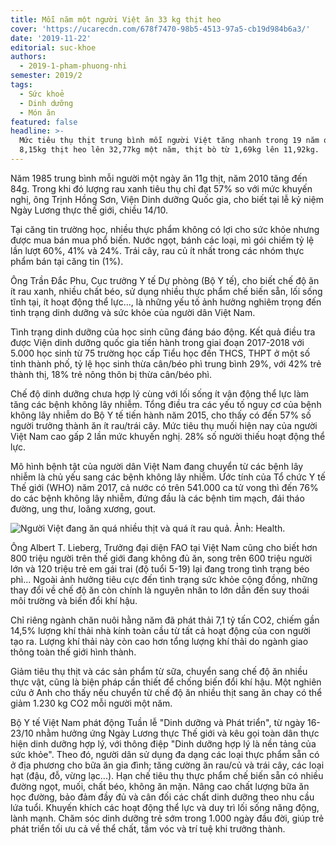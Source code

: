 ```yaml
---
title: Mỗi năm một người Việt ăn 33 kg thịt heo
cover: 'https://ucarecdn.com/678f7470-98b5-4513-97a5-cb19d984b6a3/'
date: '2019-11-22'
editorial: suc-khoe
authors:
  - 2019-1-pham-phuong-nhi
semester: 2019/2
tags:
  - Sức khoẻ
  - Dinh dưỡng
  - Món ăn
featured: false
headline: >-
  Mức tiêu thụ thịt trung bình mỗi người Việt tăng nhanh trong 19 năm qua, từ
  8,15kg thịt heo lên 32,77kg một năm, thịt bò từ 1,69kg lên 11,92kg.
---
```

Năm 1985 trung bình mỗi người một ngày ăn 11g thịt, năm 2010 tăng đến 84g. Trong khi đó lượng rau xanh tiêu thụ chỉ đạt 57% so với mức khuyến nghị, ông Trịnh Hồng Sơn, Viện Dinh dưỡng Quốc gia, cho biết tại lễ kỷ niệm Ngày Lương thực thế giới, chiều 14/10.



Tại căng tin trường học, nhiều thực phẩm không có lợi cho sức khỏe nhưng được mua bán mua phổ biến. Nước ngọt, bánh các loại, mì gói chiếm tỷ lệ lần lượt 60%, 41% và 24%. Trái cây, rau củ ít nhất trong các nhóm thực phẩm bán tại căng tin (1%).



Ông Trần Đắc Phu, Cục trưởng Y tế Dự phòng (Bộ Y tế), cho biết chế độ ăn ít rau xanh, nhiều chất béo, sử dụng nhiều thực phẩm chế biến sẵn, lối sống tĩnh tại, ít hoạt động thể lực..., là những yếu tố ảnh hưởng nghiêm trọng đến tình trạng dinh dưỡng và sức khỏe của người dân Việt Nam.



Tình trạng dinh dưỡng của học sinh cũng đáng báo động. Kết quả điều tra được Viện dinh dưỡng quốc gia tiến hành trong giai đoạn 2017-2018 với 5.000 học sinh từ 75 trường học cấp Tiểu học đến THCS, THPT ở một số tỉnh thành phố, tỷ lệ học sinh thừa cân/béo phì trung bình 29%, với 42% trẻ thành thị, 18% trẻ nông thôn bị thừa cân/béo phì.



Chế độ dinh dưỡng chưa hợp lý cùng với lối sống ít vận động thể lực làm tăng các bệnh không lây nhiễm. Tổng điều tra các yếu tố nguy cơ của bệnh không lây nhiễm do Bộ Y tế tiến hành năm 2015, cho thấy có đến 57% số người trưởng thành ăn ít rau/trái cây. Mức tiêu thụ muối hiện nay của người Việt Nam cao gấp 2 lần mức khuyến nghị. 28% số người thiếu hoạt động thể lực.



Mô hình bệnh tật của người dân Việt Nam đang chuyển từ các bệnh lây nhiễm là chủ yếu sang các bệnh không lây nhiễm. Ước tính của Tổ chức Y tế Thế giới (WHO) năm 2017, cả nước có trên 541.000 ca tử vong thì đến 76% do các bệnh không lây nhiễm, đứng đầu là các bệnh tim mạch, đái tháo đường, ung thư, loãng xương, gout.

![Người Việt đang ăn quá nhiều thịt và quá ít rau quả. Ảnh: Health.](https://ucarecdn.com/8070e547-d855-4ca4-b05b-b1ba9ea35217/ "Người Việt đang ăn quá nhiều thịt và quá ít rau quả. Ảnh: Health.")

Ông Albert T. Lieberg, Trưởng đại diện FAO tại Việt Nam cũng cho biết hơn 800 triệu người trên thế giới đang không đủ ăn, song trên 600 triệu người lớn và 120 triệu trẻ em gái trai (độ tuổi 5-19) lại đang trong tình trạng béo phì... Ngoài ảnh hưởng tiêu cực đến tình trạng sức khỏe cộng đồng, những thay đổi về chế độ ăn còn chính là nguyên nhân to lớn dẫn đến suy thoái môi trường và biến đổi khí hậu.



Chỉ riêng ngành chăn nuôi hằng năm đã phát thải 7,1 tỷ tấn CO2, chiếm gần 14,5% lượng khí thải nhà kính toàn cầu từ tất cả hoạt động của con người tạo ra. Lượng khí thải này còn cao hơn tổng lượng khí thải do ngành giao thông toàn thế giới hình thành.



Giảm tiêu thụ thịt và các sản phẩm từ sữa, chuyển sang chế độ ăn nhiều thực vật, cũng là biện pháp cần thiết để chống biến đổi khí hậu. Một nghiên cứu ở Anh cho thấy nếu chuyển từ chế độ ăn nhiều thịt sang ăn chay có thể giảm 1.230 kg CO2 mỗi người một năm.



Bộ Y tế Việt Nam phát động Tuần lễ "Dinh dưỡng và Phát triển", từ ngày 16-23/10 nhằm hưởng ứng Ngày Lương thực Thế giới và kêu gọi toàn dân thực hiện dinh dưỡng hợp lý, với thông điệp "Dinh dưỡng hợp lý là nền tảng của sức khỏe". Theo đó, người dân sử dụng đa dạng các loại thực phẩm sẵn có ở địa phương cho bữa ăn gia đình; tăng cường ăn rau/củ và trái cây, các loại hạt (đậu, đỗ, vừng lạc...). Hạn chế tiêu thụ thực phẩm chế biến sẵn có nhiều đường ngọt, muối, chất béo, không ăn mặn. Nâng cao chất lượng bữa ăn học đường, bảo đảm đầy đủ và cân đối các chất dinh dưỡng theo nhu cầu lứa tuổi. Khuyến khích các hoạt động thể lực và duy trì lối sống năng động, lành mạnh. Chăm sóc dinh dưỡng trẻ sớm trong 1.000 ngày đầu đời, giúp trẻ phát triển tối ưu cả về thể chất, tầm vóc và trí tuệ khi trưởng thành.
